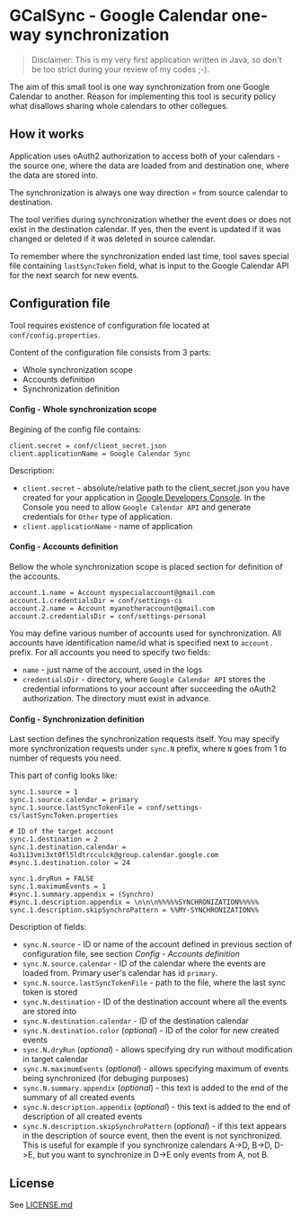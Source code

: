 # GCalSync - Google Calendar one-way synchronization

> Disclaimer: This is my very first application written in Java, so don't be too strict during your review of my codes ;-).

The aim of this small tool is one way synchronization from one Google Calendar to another. 
Reason for implementing this tool is security policy what disallows sharing whole calendars to other collegues.

## How it works

Application uses oAuth2 authorization to access both of your calendars - the source one, where the data are loaded from 
and destination one, where the data are stored into.

The synchronization is always one way direction = from source calendar to destination.

The tool verifies during synchronization whether the event does or does not exist in
the destination calendar. If yes, then the event is updated if it was changed or deleted
if it was deleted in source calendar.

To remember where the synchronization ended last time, tool saves special file containing `lastSyncToken`
field, what is input to the Google Calendar API for the next search for new events.

## Configuration file

Tool requires existence of configuration file located at `conf/config.properties`.

Content of the configuration file consists from 3 parts:
- Whole synchronization scope
- Accounts definition
- Synchronization definition

#### Config - Whole synchronization scope

Begining of the config file contains:

```
client.secret = conf/client_secret.json
client.applicationName = Google Calendar Sync
```

Description:
* `client.secret` - absolute/relative path to the client_secret.json you have created 
for your application in [Google Developers Console](https://console.developers.google.com/projectcreate).
In the Console you need to allow `Google Calendar API` and generate credentials for `Other` type of application.
* `client.applicationName` - name of application

#### Config - Accounts definition

Bellow the whole synchronization scope is placed section for definition of the accounts.

```
account.1.name = Account myspecialaccount@gmail.com
account.1.credentialsDir = conf/settings-cs
account.2.name = Account myanotheraccount@gmail.com
account.2.credentialsDir = conf/settings-personal
```

You may define various number of accounts used for synchronization. All accounts have identification name/id
what is specified next to `account.` prefix. For all accounts you need to specify two fields:
* `name` - just name of the account, used in the logs
* `credentialsDir` - directory, where `Google Calendar API` stores the credential informations to your account after
succeeding the oAuth2 authorization. The directory must exist in advance.

#### Config - Synchronization definition

Last section defines the synchronization requests itself. You may specify more synchronization requests under `sync.N` 
prefix, where `N` goes from 1 to number of requests you need.

This part of config looks like:

```
sync.1.source = 1
sync.1.source.calendar = primary
sync.1.source.lastSyncTokenFile = conf/settings-cs/lastSyncToken.properties

# ID of the target account
sync.1.destination = 2
sync.1.destination.calendar = 4o3i13vmi3xt0fl5ldtrcculck@group.calendar.google.com
#sync.1.destination.color = 24

sync.1.dryRun = FALSE
sync.1.maximumEvents = 1
#sync.1.summary.appendix = (Synchro)
#sync.1.description.appendix = \n\n\n%%%%%SYNCHRONIZATION%%%%%
sync.1.description.skipSynchroPattern = %%MY-SYNCHRONIZATION%%
```

Description of fields:
* `sync.N.source` - ID or name of the account defined in previous section of configuration file,
see section _Config - Accounts definition_
* `sync.N.source.calendar` - ID of the calendar where the events are loaded from. Primary user's calendar
has id `primary`.
* `sync.N.source.lastSyncTokenFile` - path to the file, where the last sync token is stored
* `sync.N.destination` - ID of the destination account where all the events are stored into
* `sync.N.destination.calendar` - ID of the destination calendar
* `sync.N.destination.color` (_optional_) - ID of the color for new created events
* `sync.N.dryRun` (_optional_) - allows specifying dry run without modification in target calendar
* `sync.N.maximumEvents` (_optional_) - allows specifying maximum of events being synchronized (for debuging purposes)
* `sync.N.summary.appendix` (_optional_) - this text is added to the end of the summary of all created events
* `sync.N.description.appendix` (_optional_) - this text is added to the end of description of all created events
* `sync.N.description.skipSynchroPattern` (_optional_) - if this text appears in the description of source event, then the event is not synchronized.
This is useful for example if you synchronize calendars A->D, B->D, D->E, but you want to synchronize in D->E only events from A, not B. 


## License

See [LICENSE.md](LICENSE.md)